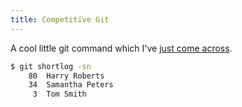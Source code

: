 ```yaml
---
title: Competitive Git
---
```


A cool little git command which I've [just come across](https://csswizardry.com/2017/05/little-things-i-like-to-do-with-git/).

``` bash
$ git shortlog -sn
    80  Harry Roberts
    34  Samantha Peters
     3  Tom Smith
```
